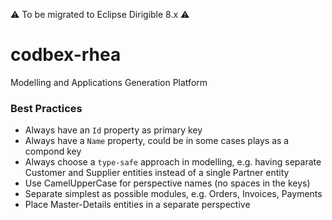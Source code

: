 ⚠️ To be migrated to Eclipse Dirigible 8.x ⚠️

# codbex-rhea
Modelling and Applications Generation Platform

### Best Practices

* Always have an `Id` property as primary key
* Always have a `Name` property, could be in some cases plays as a compond key
* Always choose a `type-safe` approach in modelling, e.g. having separate Customer and Supplier entities instead of a single Partner entity
* Use CamelUpperCase for perspective names (no spaces in the keys)
* Separate simplest as possible modules, e.g. Orders, Invoices, Payments
* Place Master-Details entities in a separate perspective
